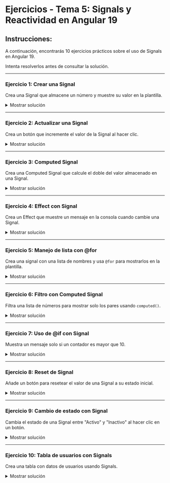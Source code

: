 # **Ejercicios - Tema 5: Signals y Reactividad en Angular 19**

## **Instrucciones:**
A continuación, encontrarás 10 ejercicios prácticos sobre el uso de Signals en Angular 19.

Intenta resolverlos antes de consultar la solución.

---

### **Ejercicio 1: Crear una Signal**
Crea una Signal que almacene un número y muestre su valor en la plantilla.

<details><summary>Mostrar solución</summary>

```ts
import { signal } from '@angular/core';

export class CounterComponent {
  count = signal(0);
}
```

```html
<p>Valor actual: {{ count() }}</p>
```

</details>

---

### **Ejercicio 2: Actualizar una Signal**
Crea un botón que incremente el valor de la Signal al hacer clic.

<details><summary>Mostrar solución</summary>

```ts
export class CounterComponent {
  count = signal(0);

  increment() {
    this.count.set(this.count() + 1);
  }
}
```

```html
<p>Valor: {{ count() }}</p>
<button (click)="increment()">Incrementar</button>
```

</details>

---

### **Ejercicio 3: Computed Signal**
Crea una Computed Signal que calcule el doble del valor almacenado en una Signal.

<details><summary>Mostrar solución</summary>

```ts
import { computed, signal } from '@angular/core';

export class MathComponent {
  value = signal(5);
  doubleValue = computed(() => this.value() * 2);
}
```

```html
<p>Valor: {{ value() }}</p>
<p>El doble es: {{ doubleValue() }}</p>
```

</details>

---

### **Ejercicio 4: Effect con Signal**
Crea un Effect que muestre un mensaje en la consola cuando cambie una Signal.

<details><summary>Mostrar solución</summary>

```ts
import { effect, signal } from '@angular/core';

export class LoggerComponent {
  message = signal('Inicio');

  constructor() {
    effect(() => {
      console.log(`Mensaje: ${this.message()}`);
    });
  }
}
```

```html
<input [(ngModel)]="message">
```

</details>

---

### **Ejercicio 5: Manejo de lista con @for**
Crea una signal con una lista de nombres y usa `@for` para mostrarlos en la plantilla.

<details><summary>Mostrar solución</summary>

```ts
export class NamesComponent {
  names = signal(['Ana', 'Luis', 'Carlos']);
}
```

```html
<ul>
  @for (name of names(); track name) {
    <li>{{ name }}</li>
  }
</ul>
```

</details>

---

### **Ejercicio 6: Filtro con Computed Signal**
Filtra una lista de números para mostrar solo los pares usando `computed()`.

<details><summary>Mostrar solución</summary>

```ts
export class FilterComponent {
  numbers = signal([1, 2, 3, 4, 5, 6]);
  evenNumbers = computed(() => this.numbers().filter(n => n % 2 === 0));
}
```

```html
<p>Números pares: {{ evenNumbers() }}</p>
```

</details>

---

### **Ejercicio 7: Uso de @if con Signal**
Muestra un mensaje solo si un contador es mayor que 10.

<details><summary>Mostrar solución</summary>

```html
@if (count() > 10) {
  <p>El contador es mayor que 10</p>
}
```

```ts
export class ConditionComponent {
  count = signal(0);
}
```

</details>

---

### **Ejercicio 8: Reset de Signal**
Añade un botón para resetear el valor de una Signal a su estado inicial.

<details><summary>Mostrar solución</summary>

```ts
export class ResetComponent {
  count = signal(0);

  reset() {
    this.count.set(0);
  }
}
```

```html
<p>Contador: {{ count() }}</p>
<button (click)="reset()">Resetear</button>
```

</details>

---

### **Ejercicio 9: Cambio de estado con Signal**
Cambia el estado de una Signal entre "Activo" y "Inactivo" al hacer clic en un botón.

<details><summary>Mostrar solución</summary>

```ts
export class ToggleComponent {
  status = signal('Inactivo');

  toggle() {
    this.status.set(this.status() === 'Activo' ? 'Inactivo' : 'Activo');
  }
}
```

```html
<p>Estado: {{ status() }}</p>
<button (click)="toggle()">Cambiar Estado</button>
```

</details>

---

### **Ejercicio 10: Tabla de usuarios con Signals**
Crea una tabla con datos de usuarios usando Signals.

<details><summary>Mostrar solución</summary>

```ts
export class UsersComponent {
  users = signal([
    { id: 1, name: 'Laura', age: 25 },
    { id: 2, name: 'Pedro', age: 30 }
  ]);
}
```

```html
<table>
  <tr>
    <th>Nombre</th>
    <th>Edad</th>
  </tr>
  @for (user of users(); track user.id) {
    <tr>
      <td>{{ user.name }}</td>
      <td>{{ user.age }}</td>
    </tr>
  }
</table>
```

</details>
